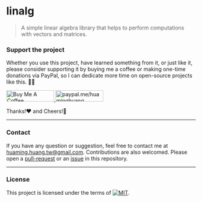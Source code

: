 linalg
======

> A simple linear algebra library that helps to perform computations with vectors and matrices.

### Support the project
Whether you use this project, have learned something from it, or just like it, please consider supporting it by buying me a coffee or making one-time donations via PayPal, so I can dedicate more time on open-source projects like this. 💪🙃

<a href="https://www.buymeacoffee.com/huaming.huang" target="_blank">
    <img src="https://cdn.buymeacoffee.com/buttons/default-orange.png" alt="Buy Me A Coffee" height="30" width="127" />
</a>
<a href="https://www.paypal.me/huaminghuang" target="_blank">
    <img src="https://ionicabizau.github.io/badges/paypal.svg" alt="paypal.me/huaminghuang" height="30" width="127" />
</a>

Thanks!:heart: and Cheers!:beers:

---

### Contact
If you have any question or suggestion, feel free to contact me at huaming.huang.tw@gmail.com. Contributions are also welcomed. Please open a [pull-request](https://github.com/huaminghuangtw/linalg/compare) or an [issue](https://github.com/huaminghuangtw/linalg/issues/new) in this repository.

---

### License
This project is licensed under the terms of [![MIT](https://img.shields.io/github/license/huaminghuangtw/linalg.svg?style=flat-square&label=License&colorB=black)](./LICENSE).
